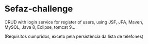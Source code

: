 # Sefaz-challenge
CRUD with login service for register of users, using JSF, JPA, Maven, MySQL, Java 8, Eclipse, tomcat 9...



(Requisitos cumpridos, exceto pela persistência da lista de telefones)
